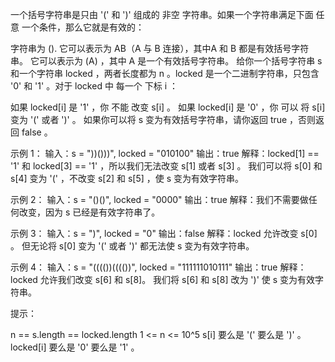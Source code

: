 一个括号字符串是只由 '(' 和 ')' 组成的 非空 字符串。如果一个字符串满足下面 任意 一个条件，那么它就是有效的：

字符串为 ().
它可以表示为 AB（A 与 B 连接），其中A 和 B 都是有效括号字符串。
它可以表示为 (A) ，其中 A 是一个有效括号字符串。
给你一个括号字符串 s 和一个字符串 locked ，两者长度都为 n 。locked 是一个二进制字符串，只包含 '0' 和 '1' 。对于 locked 中
每一个 下标 i ：

如果 locked[i] 是 '1' ，你 不能 改变 s[i] 。
如果 locked[i] 是 '0' ，你 可以 将 s[i] 变为 '(' 或者 ')' 。
如果你可以将 s 变为有效括号字符串，请你返回 true ，否则返回 false 。

示例 1：
输入：s = "))()))", locked = "010100"
输出：true
解释：locked[1] == '1' 和 locked[3] == '1' ，所以我们无法改变 s[1] 或者 s[3] 。
我们可以将 s[0] 和 s[4] 变为 '(' ，不改变 s[2] 和 s[5] ，使 s 变为有效字符串。

示例 2：
输入：s = "()()", locked = "0000"
输出：true
解释：我们不需要做任何改变，因为 s 已经是有效字符串了。

示例 3：
输入：s = ")", locked = "0"
输出：false
解释：locked 允许改变 s[0] 。
但无论将 s[0] 变为 '(' 或者 ')' 都无法使 s 变为有效字符串。

示例 4：
输入：s = "(((())(((())", locked = "111111010111"
输出：true
解释：locked 允许我们改变 s[6] 和 s[8]。
我们将 s[6] 和 s[8] 改为 ')' 使 s 变为有效字符串。

提示：

n == s.length == locked.length
1 <= n <= 10^5
s[i] 要么是 '(' 要么是 ')' 。
locked[i] 要么是 '0' 要么是 '1' 。
